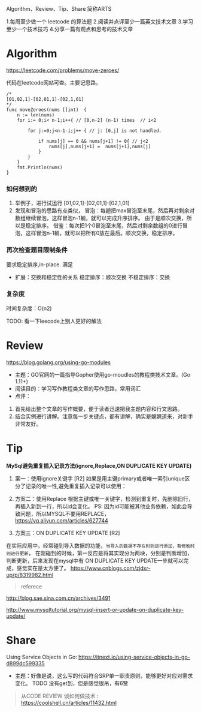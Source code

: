Algorithm、Review、Tip、Share 简称ARTS

1.每周至少做一个 leetcode 的算法题
2.阅读并点评至少一篇英文技术文章
3.学习至少一个技术技巧
4.分享一篇有观点和思考的技术文章

# Algorithm
https://leetcode.com/problems/move-zeroes/

代码在leetcode网站可查。主要记思路。
```
/*
[01,02,1]-[02,01,1]-[02,1,01]
*/
func moveZeroes(nums []int)  {
    n := len(nums)
    for i:= 0;i< n-1;i++{ // [0,n-2] (n-1) times  // i<2
        
        for j:=0;j<n-1-i;j++ { // j: [0,j] is not handled. 
            
            if nums[j] == 0 && nums[j+1] != 0{ // j<2 
                nums[j],nums[j+1] =  nums[j+1],nums[j] 
            }
        }
    }
    fmt.Println(nums)
}
```

### 如何想到的
1. 举例子，进行试运行 [01,02,1]-[02,01,1]-[02,1,01]
2. 发现和冒泡的思路有点类似，
冒泡：每趟把max冒泡至末尾，然后再对剩余对数组继续冒泡，这样冒泡n-1躺，就可以完成升序排序。  由于是顺次交换，所以是稳定排序。
借鉴：每次把1个0冒泡至末尾，然后对剩余数组的0进行冒泡，这样冒泡n-1躺，就可以把所有0放在最后。顺次交换，稳定排序。

### 再次检查题目限制条件
要求稳定排序,in-place. 满足

* 扩展：交换和稳定性的关系
稳定排序：顺次交换
不稳定排序：交换

### 复杂度
时间复杂度：O(n2)

TODO: 看一下leecode上别人更好的解法

# Review
https://blog.golang.org/using-go-modules
* 主题：GO官网的一篇指导Gopher使用go-moudles的教程类技术文章。(Go 1.11+)
* 阅读目的：学习写作教程类文章的写作思路，常用词汇
* 点评：
1. 首先给出整个文章的写作概要，便于读者迅速把我主题内容和行文思路。
2. 结合实例进行讲解。注意每一步关键点，都有讲解，确实是娓娓道来，对新手非常友好。

# Tip
**MySql避免重复插入记录方法(ignore,Replace,ON DUPLICATE KEY UPDATE)**

1. 案一：使用ignore关键字 [R2]
如果是用主键primary或者唯一索引unique区分了记录的唯一性,避免重复插入记录可以使用：


2. 方案二：使用Replace
根据主键或唯一关键字，检测到重复时，先删除旧行，再插入新到一行，所以id会变化。
PS: 因为id可能被其他业务依赖，如此会导致问题，所以MYSQL不要用REPLACE，https://yq.aliyun.com/articles/627744

3. 方案三：ON DUPLICATE KEY UPDATE [R2]

 在实际应用中，经常碰到导入数据的功能，`当导入的数据不存在时则进行添加，有修改时则进行更新`，
在刚碰到的时候，第一反应是将其实现分为两块，分别是判断增加，判断更新，后来发现在mysql中有
ON DUPLICATE KEY UPDATE一步就可以完成，感觉实在是太方便了。
https://www.cnblogs.com/zjdxr-up/p/8319982.html

> referece

http://blog.sae.sina.com.cn/archives/3491

http://www.mysqltutorial.org/mysql-insert-or-update-on-duplicate-key-update/


# Share
Using Service Objects in Go: https://itnext.io/using-service-objects-in-go-d899dc599335
* 主题：好像是说，这么写的代码符合SRP单一职责原则，能够更好对应对需求变化。 TODO 没有get到，但是感觉很吊，有6赞

> 从CODE REVIEW 谈如何做技术 : https://coolshell.cn/articles/11432.html


